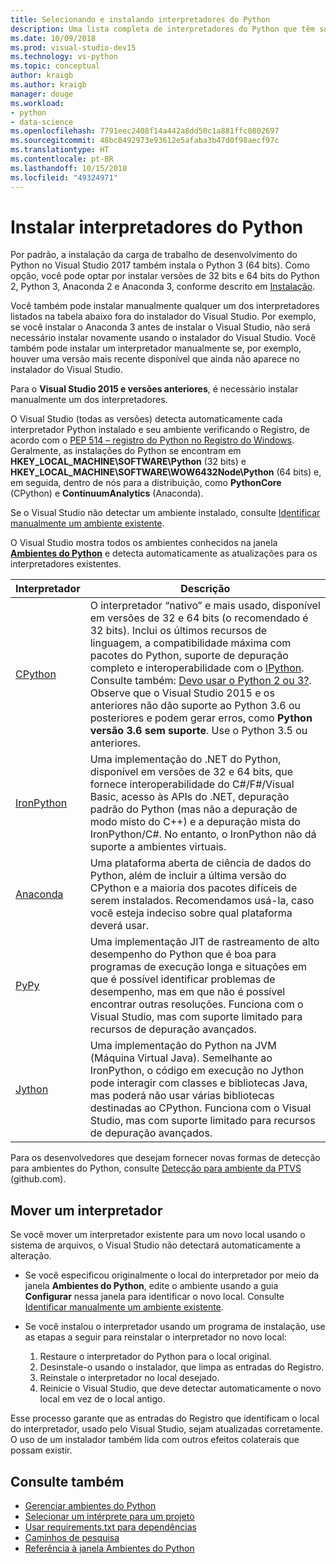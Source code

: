 ```yaml
---
title: Selecionando e instalando interpretadores do Python
description: Uma lista completa de interpretadores do Python que têm suporte no Visual Studio com instruções breves sobre onde localizar os instaladores.
ms.date: 10/09/2018
ms.prod: visual-studio-dev15
ms.technology: vs-python
ms.topic: conceptual
author: kraigb
ms.author: kraigb
manager: douge
ms.workload:
- python
- data-science
ms.openlocfilehash: 7791eec2408f14a442a8dd50c1a881ffc0802697
ms.sourcegitcommit: 48bc8492973e93612e5afaba3b47d0f98aecf97c
ms.translationtype: HT
ms.contentlocale: pt-BR
ms.lasthandoff: 10/15/2018
ms.locfileid: "49324971"
---
```

# <a name="install-python-interpreters"></a>Instalar interpretadores do Python

Por padrão, a instalação da carga de trabalho de desenvolvimento do Python no Visual Studio 2017 também instala o Python 3 (64 bits). Como opção, você pode optar por instalar versões de 32 bits e 64 bits do Python 2, Python 3, Anaconda 2 e Anaconda 3, conforme descrito em [Instalação](installing-python-support-in-visual-studio.md).

Você também pode instalar manualmente qualquer um dos interpretadores listados na tabela abaixo fora do instalador do Visual Studio. Por exemplo, se você instalar o Anaconda 3 antes de instalar o Visual Studio, não será necessário instalar novamente usando o instalador do Visual Studio. Você também pode instalar um interpretador manualmente se, por exemplo, houver uma versão mais recente disponível que ainda não aparece no instalador do Visual Studio.

Para o **Visual Studio 2015 e versões anteriores**, é necessário instalar manualmente um dos interpretadores.

O Visual Studio (todas as versões) detecta automaticamente cada interpretador Python instalado e seu ambiente verificando o Registro, de acordo com o [PEP 514 – registro do Python no Registro do Windows](https://www.python.org/dev/peps/pep-0514/). Geralmente, as instalações do Python se encontram em **HKEY_LOCAL_MACHINE\SOFTWARE\Python** (32 bits) e **HKEY_LOCAL_MACHINE\SOFTWARE\WOW6432Node\Python** (64 bits) e, em seguida, dentro de nós para a distribuição, como **PythonCore** (CPython) e **ContinuumAnalytics** (Anaconda).

Se o Visual Studio não detectar um ambiente instalado, consulte [Identificar manualmente um ambiente existente](managing-python-environments-in-visual-studio.md#manually-identify-an-existing-environment).

O Visual Studio mostra todos os ambientes conhecidos na janela [**Ambientes do Python**](managing-python-environments-in-visual-studio.md) e detecta automaticamente as atualizações para os interpretadores existentes.

| Interpretador | Descrição |
| --- | --- |
| [CPython](https://www.python.org/) | O interpretador “nativo” e mais usado, disponível em versões de 32 e 64 bits (o recomendado é 32 bits). Inclui os últimos recursos de linguagem, a compatibilidade máxima com pacotes do Python, suporte de depuração completo e interoperabilidade com o [IPython](http://ipython.org/). Consulte também: [Devo usar o Python 2 ou 3?](https://wiki.python.org/moin/Python2orPython3). Observe que o Visual Studio 2015 e os anteriores não dão suporte ao Python 3.6 ou posteriores e podem gerar erros, como **Python versão 3.6 sem suporte**. Use o Python 3.5 ou anteriores. |
| [IronPython](https://github.com/IronLanguages/ironpython2) | Uma implementação do .NET do Python, disponível em versões de 32 e 64 bits, que fornece interoperabilidade do C#/F#/Visual Basic, acesso às APIs do .NET, depuração padrão do Python (mas não a depuração de modo misto do C++) e a depuração mista do IronPython/C#. No entanto, o IronPython não dá suporte a ambientes virtuais. |
| [Anaconda](https://www.continuum.io) | Uma plataforma aberta de ciência de dados do Python, além de incluir a última versão do CPython e a maioria dos pacotes difíceis de serem instalados. Recomendamos usá-la, caso você esteja indeciso sobre qual plataforma deverá usar. |
| [PyPy](https://www.pypy.org/) | Uma implementação JIT de rastreamento de alto desempenho do Python que é boa para programas de execução longa e situações em que é possível identificar problemas de desempenho, mas em que não é possível encontrar outras resoluções. Funciona com o Visual Studio, mas com suporte limitado para recursos de depuração avançados. |
| [Jython](http://www.jython.org/) | Uma implementação do Python na JVM (Máquina Virtual Java). Semelhante ao IronPython, o código em execução no Jython pode interagir com classes e bibliotecas Java, mas poderá não usar várias bibliotecas destinadas ao CPython. Funciona com o Visual Studio, mas com suporte limitado para recursos de depuração avançados. |

Para os desenvolvedores que desejam fornecer novas formas de detecção para ambientes do Python, consulte [Detecção para ambiente da PTVS](https://github.com/Microsoft/PTVS/wiki/Extensibility-Environments) (github.com).

## <a name="move-an-interpreter"></a>Mover um interpretador

Se você mover um interpretador existente para um novo local usando o sistema de arquivos, o Visual Studio não detectará automaticamente a alteração.

- Se você especificou originalmente o local do interpretador por meio da janela **Ambientes do Python**, edite o ambiente usando a guia **Configurar** nessa janela para identificar o novo local. Consulte [Identificar manualmente um ambiente existente](managing-python-environments-in-visual-studio.md#manually-identify-an-existing-environment).

- Se você instalou o interpretador usando um programa de instalação, use as etapas a seguir para reinstalar o interpretador no novo local:

  1. Restaure o interpretador do Python para o local original.
  2. Desinstale-o usando o instalador, que limpa as entradas do Registro.
  3. Reinstale o interpretador no local desejado.
  4. Reinicie o Visual Studio, que deve detectar automaticamente o novo local em vez de o local antigo.

Esse processo garante que as entradas do Registro que identificam o local do interpretador, usado pelo Visual Studio, sejam atualizadas corretamente. O uso de um instalador também lida com outros efeitos colaterais que possam existir.

## <a name="see-also"></a>Consulte também

- [Gerenciar ambientes do Python](managing-python-environments-in-visual-studio.md)
- [Selecionar um intérprete para um projeto](selecting-a-python-environment-for-a-project.md)
- [Usar requirements.txt para dependências](managing-required-packages-with-requirements-txt.md)
- [Caminhos de pesquisa](search-paths.md)
- [Referência à janela Ambientes do Python](python-environments-window-tab-reference.md)
